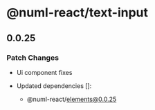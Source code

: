 # @numl-react/text-input

## 0.0.25

### Patch Changes

- Ui component fixes

- Updated dependencies []:
  - @numl-react/elements@0.0.25
